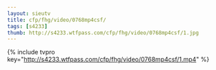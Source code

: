```yaml
--- 
layout: sieutv
title: cfp/fhg/video/0768mp4csf/
tags: [s4233]
thumb: http://s4233.wtfpass.com/cfp/fhg/video/0768mp4csf/1.jpg
---
```

{% include tvpro key="http://s4233.wtfpass.com/cfp/fhg/video/0768mp4csf/1.mp4" %} 
